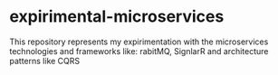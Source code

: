 # expirimental-microservices
This repository represents my expirimentation with the microservices technologies and frameworks like: rabitMQ, SignlarR and architecture patterns like CQRS
